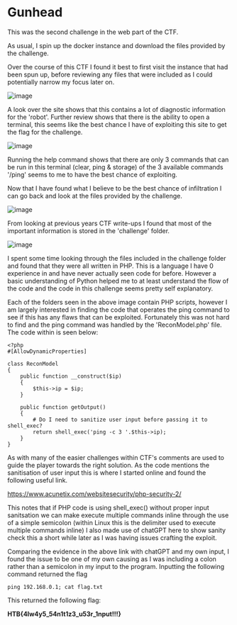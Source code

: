 # Gunhead

This was the second challenge in the web part of the CTF.

As usual, I spin up the docker instance and download the files provided by the challenge.

Over the course of this CTF I found it best to first visit the instance that had been spun up, before reviewing any files that were included as I could potentially narrow my focus later on.

![image](https://user-images.githubusercontent.com/57868272/227778510-936d0467-453b-496d-9fc4-846566208ddf.png)

A look over the site shows that this contains a lot of diagnostic information for the 'robot'. Further review shows that there is the ability to open a terminal, this seems like the best chance I have of exploiting this site to get the flag for the challenge.

![image](https://user-images.githubusercontent.com/57868272/227778718-81c5008d-a6ac-48b7-8508-3b984855a730.png)

Running the help command shows that there are only 3 commands that can be run in this terminal (clear, ping & storage) of the 3 available commands '/ping' seems to me to have the best chance of exploiting.

Now that I have found what I believe to be the best chance of infiltration I can go back and look at the files provided by the challenge.

![image](https://user-images.githubusercontent.com/57868272/227779545-0011e2ba-9656-45e3-8207-3752e3c8acd2.png)

From looking at previous years CTF write-ups I found that most of the important information is stored in the 'challenge' folder.

![image](https://user-images.githubusercontent.com/57868272/227779625-acafa667-5330-45ce-94fd-43204a4ea6cc.png)

I spent some time looking through the files included in the challenge folder and found that they were all written in PHP. This is a language I have 0 experience in and have never actually seen code for before. However a basic understanding of Python helped me to at least understand the flow of the code and the code in this challenge seems pretty self explanatory.

Each of the folders seen in the above image contain PHP scripts, however I am largely interested in finding the code that operates the ping command to see if this has any flaws that can be exploited. Fortunately this was not hard to find and the ping command was handled by the 'ReconModel.php' file. The code within is seen below:

```
<?php
#[AllowDynamicProperties]

class ReconModel
{   
    public function __construct($ip)
    {
        $this->ip = $ip;
    }

    public function getOutput()
    {
        # Do I need to sanitize user input before passing it to shell_exec?
        return shell_exec('ping -c 3 '.$this->ip);
    }
}
```

As with many of the easier challenges within CTF's comments are used to guide the player towards the right solution. As the code mentions the sanitisation of user input this is where I started online and found the following useful link.

https://www.acunetix.com/websitesecurity/php-security-2/

This notes that if PHP code is using shell_exec() without proper input sanitsation we can make execute multiple commands inline through the use of a simple semicolon (within Linux this is the delimiter used to execute multiple commands inline) I also made use of chatGPT here to show sanity check this a short while later as I was having issues crafting the exploit.

Comparing the evidence in the above link with chatGPT and my own input, I found the issue to be one of my own causing as I was including a colon rather than a semicolon in my input to the program. Inputting the following command returned the flag

```
ping 192.168.0.1; cat flag.txt
```

This returned the following flag:

**HTB{4lw4y5_54n1t1z3_u53r_1nput!!!}**

